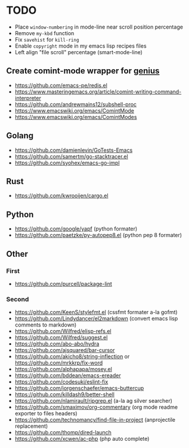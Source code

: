 # TODO

* Place `window-numbering` in mode-line near scroll position percentage
* Remove `my-kbd` function
* Fix `savehist` for `kill-ring`
* Enable `copyright` mode in my emacs lisp recipes files
* Left align "file scroll" percentage (smart-mode-line)

## Create comint-mode wrapper for [genius][]

* <https://github.com/emacs-pe/redis.el>
* <https://www.masteringemacs.org/article/comint-writing-command-interpreter>
* <https://github.com/andrewmains12/subshell-proc>
* <https://www.emacswiki.org/emacs/ComintMode>
* <https://www.emacswiki.org/emacs/ComintModes>

[genius]: http://www.jirka.org/genius.html

## Golang

* https://github.com/damienlevin/GoTests-Emacs
* https://github.com/samertm/go-stacktracer.el
* https://github.com/syohex/emacs-go-impl

## Rust

* https://github.com/kwrooijen/cargo.el

## Python

* https://github.com/google/yapf (python formater)
* https://github.com/paetzke/py-autopep8.el (python pep 8 formater)

## Other

### First

* https://github.com/purcell/package-lint

### Second

* https://github.com/KeenS/stylefmt.el (cssfmt formater a-la gofmt)
* https://github.com/Lindydancer/el2markdown (convert emacs lisp comments to markdown)
* https://github.com/Wilfred/elisp-refs.el
* https://github.com/Wilfred/suggest.el
* https://github.com/abo-abo/hydra
* https://github.com/ajsquared/bar-cursor
* https://github.com/akicho8/string-inflection or https://github.com/mrkkrp/fix-word
* https://github.com/alphapapa/mosey.el
* https://github.com/bddean/emacs-ereader
* https://github.com/codesuki/eslint-fix
* https://github.com/jorgenschaefer/emacs-buttercup
* https://github.com/killdash9/better-shell
* https://github.com/nlamirault/ripgrep.el (a-la ag silver searcher)
* https://github.com/smaximov/org-commentary (org mode readme exporter to files headers)
* https://github.com/technomancy/find-file-in-project (anprojectile replacement)
* https://github.com/thomp/dired-launch
* https://github.com/xcwen/ac-php (php auto complete)
